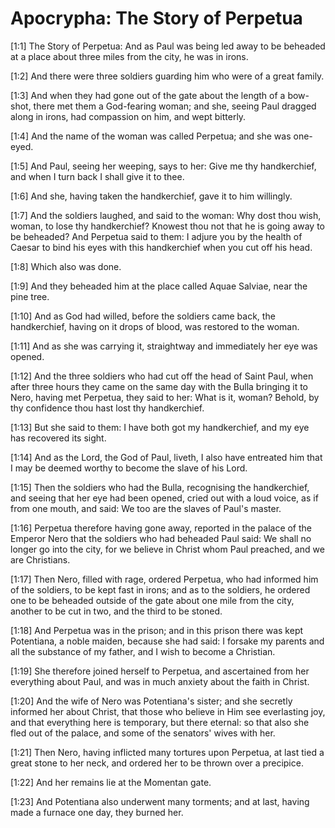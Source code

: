# Apocrypha: The Story of Perpetua

[1:1] The Story of Perpetua:  And as Paul was being led away to be beheaded at a place about three miles from the city, he was in irons.

[1:2] And there were three soldiers guarding him who were of a great family.

[1:3] And when they had gone out of the gate about the length of a bow-shot, there met them a God-fearing woman; and she, seeing Paul dragged along in irons, had compassion on him, and wept bitterly.

[1:4] And the name of the woman was called Perpetua; and she was one-eyed.

[1:5] And Paul, seeing her weeping, says to her:  Give me thy handkerchief, and when I turn back I shall give it to thee.

[1:6] And she, having taken the handkerchief, gave it to him willingly.

[1:7] And the soldiers laughed, and said to the woman:  Why dost thou wish, woman, to lose thy handkerchief?  Knowest thou not that he is going away to be beheaded?  And Perpetua said to them:  I adjure you by the health of Caesar to bind his eyes with this handkerchief when you cut off his head.

[1:8] Which also was done.

[1:9] And they beheaded him at the place called Aquae Salviae, near the pine tree.

[1:10] And as God had willed, before the soldiers came back, the handkerchief, having on it drops of blood, was restored to the woman.

[1:11] And as she was carrying it, straightway and immediately her eye was opened.

[1:12] And the three soldiers who had cut off the head of Saint Paul, when after three hours they came on the same day with the Bulla bringing it to Nero, having met Perpetua, they said to her:  What is it, woman?  Behold, by thy confidence thou hast lost thy handkerchief.

[1:13] But she said to them:  I have both got my handkerchief, and my eye has recovered its sight.

[1:14] And as the Lord, the God of Paul, liveth, I also have entreated him that I may be deemed worthy to become the slave of his Lord.

[1:15] Then the soldiers who had the Bulla, recognising the handkerchief, and seeing that her eye had been opened, cried out with a loud voice, as if from one mouth, and said:  We too are the slaves of Paul's master.

[1:16] Perpetua therefore having gone away, reported in the palace of the Emperor Nero that the soldiers who had beheaded Paul said:  We shall no longer go into the city, for we believe in Christ whom Paul preached, and we are Christians.

[1:17] Then Nero, filled with rage, ordered Perpetua, who had informed him of the soldiers, to be kept fast in irons; and as to the soldiers, he ordered one to be beheaded outside of the gate about one mile from the city, another to be cut in two, and the third to be stoned.

[1:18] And Perpetua was in the prison; and in this prison there was kept Potentiana, a noble maiden, because she had said:  I forsake my parents and all the substance of my father, and I wish to become a Christian.

[1:19] She therefore joined herself to Perpetua, and ascertained from her everything about Paul, and was in much anxiety about the faith in Christ.

[1:20] And the wife of Nero was Potentiana's sister; and she secretly informed her about Christ, that those who believe in Him see everlasting joy, and that everything here is temporary, but there eternal:  so that also she fled out of the palace, and some of the senators' wives with her.

[1:21] Then Nero, having inflicted many tortures upon Perpetua, at last tied a great stone to her neck, and ordered her to be thrown over a precipice.

[1:22] And her remains lie at the Momentan gate.

[1:23] And Potentiana also underwent many torments; and at last, having made a furnace one day, they burned her.

